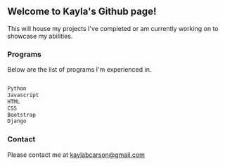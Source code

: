 ## Welcome to Kayla's Github page!

This will house my projects I've completed or am currently working on to showcase my abilities.

### Programs

Below are the list of programs I'm experienced in.

```markdown

Python
Javascript
HTML
CSS
Bootstrap
Django

```

### Contact

Please contact me at kaylabcarson@gmail.com
